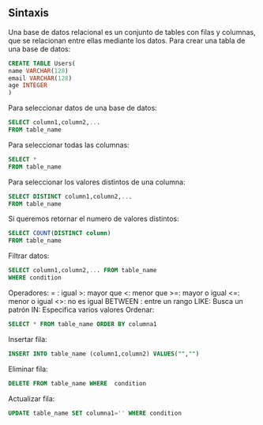 ## Sintaxis
Una base de datos relacional es un conjunto de tables con filas y columnas, que se relacionan entre ellas mediante los datos.
Para crear una tabla de una base de datos:
```sql
CREATE TABLE Users(
name VARCHAR(128)
email VARCHAR(128)
age INTEGER
)
```
Para seleccionar datos de una base de datos:
```sql
SELECT column1,column2,... 
FROM table_name
```
Para seleccionar todas las columnas:
```sql
SELECT * 
FROM table_name
```
Para seleccionar los valores distintos de una columna:
```sql
SELECT DISTINCT column1,column2,...
FROM table_name
```
Si queremos retornar el numero de valores distintos:
```sql
SELECT COUNT(DISTINCT column) 
FROM table_name
```
Filtrar datos:
```sql
SELECT column1,column2,... FROM table_name
WHERE condition
```
Operadores:
	= : igual
	>: mayor que
	<: menor que
	>=: mayor o igual
	<=: menor o igual
	<>: no es igual
	BETWEEN : entre un rango
	LIKE: Busca un patrón
	IN: Especifica varios valores
Ordenar:
```sql
SELECT * FROM table_name ORDER BY columna1
```
Insertar fila:
```sql
INSERT INTO table_name (column1,column2) VALUES("","")
```
Eliminar fila:
```sql
DELETE FROM table_name WHERE  condition
```
Actualizar fila:
```sql
UPDATE table_name SET columna1='' WHERE condition
```
